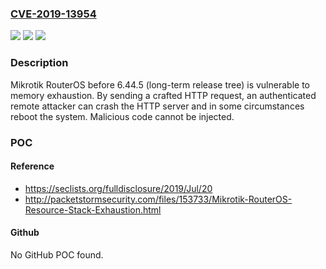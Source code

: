 ### [CVE-2019-13954](https://cve.mitre.org/cgi-bin/cvename.cgi?name=CVE-2019-13954)
![](https://img.shields.io/static/v1?label=Product&message=n%2Fa&color=blue)
![](https://img.shields.io/static/v1?label=Version&message=n%2Fa&color=blue)
![](https://img.shields.io/static/v1?label=Vulnerability&message=n%2Fa&color=brighgreen)

### Description

Mikrotik RouterOS before 6.44.5 (long-term release tree) is vulnerable to memory exhaustion. By sending a crafted HTTP request, an authenticated remote attacker can crash the HTTP server and in some circumstances reboot the system. Malicious code cannot be injected.

### POC

#### Reference
- https://seclists.org/fulldisclosure/2019/Jul/20
- http://packetstormsecurity.com/files/153733/Mikrotik-RouterOS-Resource-Stack-Exhaustion.html

#### Github
No GitHub POC found.

